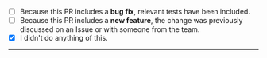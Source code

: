 <!--
Thank you for using Hardhat and taking the time to send a Pull Request!

If you are introducing a new feature, please discuss it in an Issue or with someone from the team before submitting your change.

Please:
 - consider the checklist items below
 - keep the ones that make sense for your PR, and
 - DELETE the items that DON'T make sense for your PR.
-->

- [ ] Because this PR includes a **bug fix**, relevant tests have been included.
- [ ] Because this PR includes a **new feature**, the change was previously discussed on an Issue or with someone from the team.
- [x] I didn't do anything of this.

---

<!-- Add a description of your PR here -->
